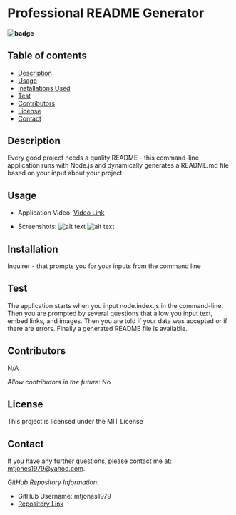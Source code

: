  # Professional README Generator

  #### ![badge](https://img.shields.io/badge/License-MIT-blue.svg)
  
  ## Table of contents
  
  * [Description](#Description)
  * [Usage](#Usage)
  * [Installations Used](#Installation)
  * [Test](#Test)
  * [Contributors](#Contributors)
  * [License](#License)
  * [Contact](#Contact) 
  
  ## Description 
  Every good project needs a quality README - this command-line application runs with Node.js and dynamically generates a README.md file based on your input about your project.

  ## Usage
  
  * Application Video:
  [Video Link](https://drive.google.com/file/d/1-IPb3RNpBzbc0gjuL1Bpe5MHXRVizK4u/view)
  
  * Screenshots:
  ![alt text](https://user-images.githubusercontent.com/74076318/110222676-8e741380-7e99-11eb-9d02-b13082df06e9.png)
  ![alt text](https://user-images.githubusercontent.com/74076318/110224785-3e4e7e80-7ea4-11eb-9d0d-1a862da62ccd.png)

  ## Installation
  Inquirer - that prompts you for your inputs from the command line

  ## Test
  The application starts when you input node.index.js in the command-line. Then you are prompted by several questions that allow you input text, embed links, and images. Then you are told if your data was accepted or if there are errors. Finally a generated README file is available.
  
  ## Contributors
  N/A
  
  *Allow contributors in the future:* 
  No
  
  ## License
  This project is licensed under the MIT License
    
  ## Contact
  If you have any further questions, please contact me at: mtjones1979@yahoo.com.
    
  *GitHub Repository Information:*
  * GitHub Username: mtjones1979
  * [Repository Link](https://github.com/mtjones1979/Professional-ReadMe-Generator)
  